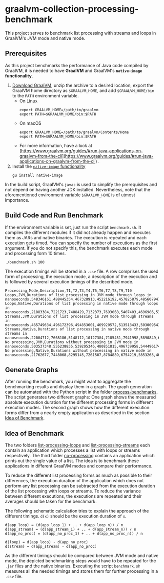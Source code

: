 # graalvm-collection-processing-benchmark

This project serves to benchmark list processing with streams and loops in GraalVM's JVM mode and native mode.

## Prerequisites

As this project benchmarks the performance of Java code compiled by GraalVM, it is needed to have **GraalVM** and
GraalVM's **`native-image` functionality**.

1. [Download GraalVM](https://www.graalvm.org/downloads/), unzip the archive to a desired location, export the GraalVM
   home directory as `$GRAALVM_HOME`, and add `$GRAALVM_HOME/bin` to the `PATH` environment variable.
    * On Linux
      ```shell
      export GRAALVM_HOME=/path/to/graalvm
      export PATH=$GRAALVM_HOME/bin:$PATH
      ```
    * On macOS
      ```shell
      export GRAALVM_HOME=/path/to/graalvm/Contents/Home
      export PATH=$GRAALVM_HOME/bin:$PATH
      ```
    * For more information, have a look
      at [https://www.graalvm.org/guides/#run-java-applications-on-graalvm-from-the-cli](https://www.graalvm.org/guides/#run-java-applications-on-graalvm-from-the-cli)
      .
2. Install the [`native-image` functionality](https://www.graalvm.org/reference-manual/native-image/)
   ```shell
   gu install native-image
   ```

In the build script, GraalVM's `javac` is used to simplify the prerequisites and not depend on having another JDK
installed. Nevertheless, note that the aforementioned environment variable `$GRAALVM_HOME` is of utmost importance.

## Build Code and Run Benchmark

If the environment variable is set, just run the script `benchmark.sh`. It compiles the different modules if it did not
already happen and executes them as JARs and native binaries. The execution is repeated and each execution gets timed.
You can specify the number of executions as the first argument. If you do not specify this, the benchmark executes each
mode and processing form 10 times.

```shell
./benchmark.sh 100
```

The execution timings will be stored in a `.csv` file. A row comprises the used form of processing, the execution mode,
a description of the execution and is followed by several execution timings of the described mode.

```
Processing,Mode,Description,T1,T2,T3,T4,T5,T6,T7,T8,T9,T10
Loops,JVM,Durations of list processing in JVM mode through loops in nanoseconds,548346161,488445354,467328913,452216192,457825879,485607947,460001081,469433120,453007915,476017979
Loops,Native,Durations of list processing in native mode through loops in nanoseconds,21883384,7221723,7488429,7132373,7693068,5407403,4696986,5388801,4863087,5750389
Streams,JVM,Durations of list processing in JVM mode through streams in nanoseconds,465749634,496172396,494853601,469920572,513513433,503009541,512070066,502442097,503881682,511083303
Streams,Native,Durations of list processing in native mode through streams in nanoseconds,22004712,7668186,5148112,10127384,7185451,7941998,5890849,6090887,6436806,6026572
No processing,JVM,Durations without processing in JVM mode in nanoseconds,503537348,555238835,539205346,480851815,496739958,544496174,481078617,478547335,472112515,474704626
No processing,Native,Durations without processing in native mode in nanoseconds,21762677,7448068,8295145,7261507,8784889,6754219,5853263,4090931,4015362,3708235
```

## Generate Graphs

After running the benchmark, you might want to aggregate the benchmarking results and display them in a graph. The graph
generation can be automated with the Python script in the folder [process-benchmarks](process-benchmarks). The script
generates two different graphs: One graph shows the measured absolute execution duration for the different processing
forms in different execution modes. The second graph shows how the different execution forms differ from a nearly empty
application as described in the section [Idea of Benchmark](#idea-of-benchmark).

## Idea of Benchmark

The two folders [list-processing-loops](list-processing-loops) and [list-processing-streams](list-processing-streams)
each contain an application which processes a list with loops or streams respectively. The third folder
[no-processing](no-processing) contains an application which prints out the single value of a list. The idea is to
benchmark these applications in different GraalVM modes and compare their performance.

To reduce the different list processing forms as much as possible to their differences, the execution duration of the
application which does not perform any list processing can be subtracted from the execution duration of the list
processing with loops or streams. To reduce the variance between different executions, the executions are repeated and
their averages should be taken for the benchmark.

The following schematic calculation tries to explain the approach of the different timings. `d(x)` should be the
execution duration of `x`.

```
d(app_loop) = (d(app_loop_1) + .. + d(app_loop_n)) / n
d(app_stream) = (d(app_stream_1) + .. + d(app_stream_n)) / n
d(app_no_proc) = (d(app_no_proc_1) + .. + d(app_no_proc_n)) / n

d(loop) = d(app_loop) - d(app_no_proc)
d(stream) = d(app_stream) - d(app_no_proc)
```

As the different timings should be compared between JVM mode and native mode, the depicted benchmarking steps would have
to be repeated for the `.jar` files and the native binaries. Executing the script `benchmark.sh` measures all the needed
timings and stores them for further processing in a `.csv` file.
